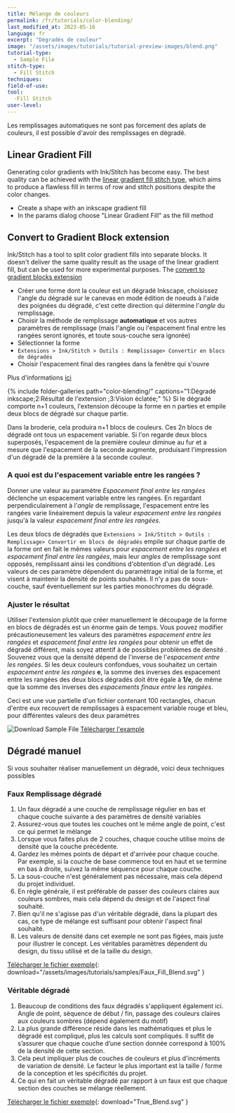 ```yaml
---
title: Mélange de couleurs
permalink: /fr/tutorials/color-blending/
last_modified_at: 2023-05-16
language: fr
excerpt: "Dégradés de couleur"
image: "/assets/images/tutorials/tutorial-preview-images/blend.png"
tutorial-type:
  - Sample File
stitch-type: 
  - Fill Stitch
techniques:
field-of-use:
tool:
  -Fill Stitch
user-level:
---
```

Les remplissages automatiques ne sont pas forcement des aplats de couleurs, il est possible d'avoir des remplissages en dégradé. 

## Linear Gradient Fill

Generating color gradients with Ink/Stitch has become easy. The best quality can be achieved with the [linear gradient fill stitch type](/fr/docs/stitches/linear-gradient-fill/), which aims to produce a flawless fill in terms of row and stitch positions despite the color changes.

* Create a shape with an inkscape gradient fill
* In the params dialog choose "Linear Gradient Fill" as the fill method

## Convert to Gradient Block extension

Ink/Stitch has a tool to split color gradient fills into separate blocks. It doesn't deliver the same quality result as the usage of the linear gradient fill, but can be used for more experimental purposes. The [convert to gradient blocks extension](docs/fill-tools/#convert-to-gradient-blocks)

* Créer une forme dont la couleur est un dégradé Inkscape, choisissez l'angle du dégradé sur le canevas  en mode édition de noeuds à l'aide des poignées du dégradé, c'est cette direction qui détermine l'*angle* du remplissage.
* Choisir la méthode de remplissage **automatique** et vos autres paramètres de remplissage (mais l'angle ou l'espacement final entre les rangées seront ignorés, et toute sous-couche sera ignorée)
* Sélectionner la forme
* `Extensions > Ink/Stitch > Outils : Remplissage> Convertir en blocs de dégradés`
* Choisir l'espacement final des rangées dans la fenêtre qui s'ouvre

Plus d'informations [ici](/fr/docs/fill-tools/#convertir-en-blocs-de-dégradés)


{% include folder-galleries path="color-blending/" captions="1:Dégradé inkscape;2:Résultat de l'extension ;3:Vision éclatée;" %}
Si le dégradé comporte n+1 couleurs, l'extension découpe la forme en n parties et empile deux blocs de dégradé sur chaque partie.

Dans la broderie, cela produira n+1 blocs de couleurs.
Ces 2n blocs de dégradé ont tous un espacement variable. Si l'on regarde deux blocs superposés, l'espacement de la première couleur diminue au fur et a mesure que l'espacement de la seconde augmente, produisant  l'impression d'un dégradé de la première à la seconde couleur.




### A quoi est du l'espacement variable entre les rangées ?

Donner une valeur au paramètre *Espacement final entre les rangées* déclenche un espacement variable entre les rangées.
En regardant perpendiculairement à l'*angle* de remplissage, l'espacement entre les rangées varie linéairement depuis la valeur  *espacement entre les rangées* jusqu'à la valeur *espacement final entre les rangées*.

Les deux blocs de dégradés que `Extensions > Ink/Stitch > Outils : Remplissage> Convertir en blocs de dégradés` empile sur chaque partie de la forme ont en fait le mêmes valeurs pour  *espacement entre les rangées* et  *espacement final entre les rangées*, mais leur *angles*  de remplissage sont opposés, remplissant ainsi les conditions d'obtention d'un dégradé. Les valeurs de ces paramètre dépendent du paramètrage initial de la forme, et visent à maintenir la densité de points souhaités. Il n'y a pas de sous-couche, sauf éventuellement sur les parties monochromes du dégradé.


### Ajuster le résultat

Utiliser l'extension plutôt que créer manuellement le découpage de la forme en  blocs de dégradés  est un énorme gain de temps. 
Vous pouvez modifier précautioneusement les valeurs des paramètres *espacement entre les rangées* et  *espacement final entre les rangées* pour obtenir un effet de dégradé différent, mais soyez attentif à de possibles problèmes de densité . Souvenez vous que la densité dépend de l'inverse de l'*espacement entre les rangées*. Si les deux couleurs confondues, vous souhaitez un certain *espacement entre les rangées* **e**, la somme des inverses des espacement entre les rangées des deux blocs dégradés doit être égale à **1/e**, de même que la somme des inverses des *espacements finaux entre les rangées*.



Ceci est une vue partielle d'un fichier contenant 100 rectangles, chacun d'entre eux recouvert de remplissages à espacement variable rouge et bleu, pour différentes valeurs des deux paramètres

![Download Sample File](/assets/images/tutorials/samples/end_row_spacing_2_colors_blending.svg)
[Télécharger l'example](/assets/images/tutorials/samples/end_row_spacing_2_colors_blending.svg) 



## Dégradé manuel
Si vous souhaiter réaliser manuellement un dégradé, voici deux techniques possibles

### Faux Remplissage dégradé

1. Un faux dégradé a une couche de remplissage régulier en bas et chaque couche suivante a des paramètres de densité variables
2. Assurez-vous que toutes les couches ont le même angle de point, c'est ce qui permet le mélange
3. Lorsque vous faites plus de 2 couches, chaque couche utilise moins de densité que la couche précédente.
4. Gardez les mêmes points de départ et d'arrivée pour chaque couche. Par exemple, si la couche de base commence tout en haut et se termine en bas à droite, suivez la même séquence pour chaque couche.
5. La sous-couche n'est généralement pas nécessaire, mais cela dépend du projet individuel.
6. En règle générale, il est préférable de passer des couleurs claires aux couleurs sombres, mais cela dépend du design et de l'aspect final souhaité.
7. Bien qu'il ne s'agisse pas d'un véritable dégradé, dans la plupart des cas, ce type de mélange est suffisant pour obtenir l'aspect final souhaité.
8. Les valeurs de densité dans cet exemple ne sont pas figées, mais juste pour illustrer le concept. Les véritables paramètres dépendent du design, du tissu utilisé et de la taille du design.

[Télécharger le fichier exemple](/assets/images/tutorials/samples/Faux_Fill_Blend.svg){: download="/assets/images/tutorials/samples/Faux_Fill_Blend.svg" }

### Véritable dégradé

1. Beaucoup de conditions des faux dégradés s'appliquent également ici. Angle de point, séquence de début / fin, passage des couleurs claires aux couleurs sombres (dépend également du motif)
2. La plus grande différence réside dans les mathématiques et plus le dégradé est compliqué, plus les calculs sont compliqués. Il suffit de s’assurer que chaque couche d’une section donnée correspond à 100% de la densité de cette section.
3. Cela peut impliquer plus de couches de couleurs et plus d'incréments de variation de densité. Le facteur le plus important est la taille / forme de la conception et les spécificités du projet.
4. Ce qui en fait un véritable dégradé par rapport à un faux est que chaque section des couches se mélange réellement.

[Télécharger le fichier exemple](/assets/images/tutorials/samples/True_Blend.svg){: download="True_Blend.svg" }


